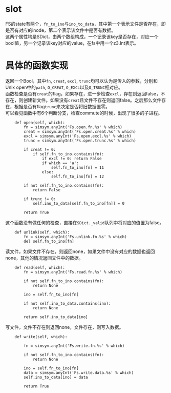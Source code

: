 # slot
FS的state有两个，```fn_to_ino```与```ino_to_data```，其中第一个表示文件是否存在，即是否有对应的inode，第二个表示该文件中是否有数据。  
这两个属性均是SDict，由两个数组构成，一个记录该key是否存在，对应一个bool值，另一个记录该key对应的value，在fs中用一个z3.Int表示。

# 具体的函数实现
返回一个Bool，其中```fn```, ```creat```, ```excl```, ```trunc```均可以认为是传入的参数，分别和Unix open中的```path```, ```O_CREAT```, ```O_EXCL```以及```O_TRUNC```相对应。  
函数检查是否有```creat```的flag，如果存在，进一步检查```excl```，存在则返回false，不存在，则创建新文件。如果没有```creat```且文件不存在则返回false。之后那么文件存在，根据是否有flag```trunc```来决定是否将旧数据置零。  
可以看见函数中有6个判断分支，检查commute的时候，出现了很多的子进程。
```
    def open(self, which):
        fn = simsym.anyInt('Fs.open.fn.%s' % which)
        creat = simsym.anyInt('Fs.open.creat.%s' % which)
        excl = simsym.anyInt('Fs.open.excl.%s' % which)
        trunc = simsym.anyInt('Fs.open.trunc.%s' % which)

        if creat != 0:
            if self.fn_to_ino.contains(fn):
                if excl != 0: return False
                if which == 'a':
                    self.fn_to_ino[fn] = 11
                else:
                    self.fn_to_ino[fn] = 12

        if not self.fn_to_ino.contains(fn):
            return False

        if trunc != 0:
            self.ino_to_data[self.fn_to_ino[fn]] = 0

        return True
```
这个函数没有做任何的检查，直接在```SDict._valid```队列中将对应的值置为false。
```
    def unlink(self, which):
        fn = simsym.anyInt('Fs.unlink.fn.%s' % which)
        del self.fn_to_ino[fn]
```
读文件，如果文件不存在，则返回none，如果文件中没有对应的数据也返回none，其他的情况返回文件中的数据。
```
    def read(self, which):
        fn = simsym.anyInt('Fs.read.fn.%s' % which)

        if not self.fn_to_ino.contains(fn):
            return None

        ino = self.fn_to_ino[fn]

        if not self.ino_to_data.contains(ino):
            return None

        return self.ino_to_data[ino]
```
写文件，文件不存在则返回none，文件存在，则写入数据。
```
    def write(self, which):

        fn = simsym.anyInt('Fs.write.fn.%s' % which)

        if not self.fn_to_ino.contains(fn):
            return None

        ino = self.fn_to_ino[fn]
        data = simsym.anyInt('Fs.write.data.%s' % which)
        self.ino_to_data[ino] = data

        return True
```